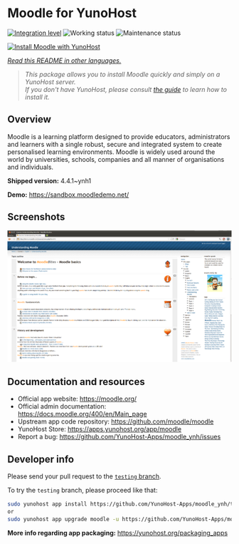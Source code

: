 <!--
N.B.: This README was automatically generated by <https://github.com/YunoHost/apps/tree/master/tools/readme_generator>
It shall NOT be edited by hand.
-->

# Moodle for YunoHost

[![Integration level](https://dash.yunohost.org/integration/moodle.svg)](https://dash.yunohost.org/appci/app/moodle) ![Working status](https://ci-apps.yunohost.org/ci/badges/moodle.status.svg) ![Maintenance status](https://ci-apps.yunohost.org/ci/badges/moodle.maintain.svg)

[![Install Moodle with YunoHost](https://install-app.yunohost.org/install-with-yunohost.svg)](https://install-app.yunohost.org/?app=moodle)

*[Read this README in other languages.](./ALL_README.md)*

> *This package allows you to install Moodle quickly and simply on a YunoHost server.*  
> *If you don't have YunoHost, please consult [the guide](https://yunohost.org/install) to learn how to install it.*

## Overview

Moodle is a learning platform designed to provide educators, administrators and learners with a single robust, secure and integrated system to create personalised learning environments. Moodle is widely used around the world by universities, schools, companies and all manner of organisations and individuals.


**Shipped version:** 4.4.1~ynh1

**Demo:** <https://sandbox.moodledemo.net/>

## Screenshots

![Screenshot of Moodle](./doc/screenshots/Moodle_2.0_on_Firefox_4.0.png)

## Documentation and resources

- Official app website: <https://moodle.org/>
- Official admin documentation: <https://docs.moodle.org/400/en/Main_page>
- Upstream app code repository: <https://github.com/moodle/moodle>
- YunoHost Store: <https://apps.yunohost.org/app/moodle>
- Report a bug: <https://github.com/YunoHost-Apps/moodle_ynh/issues>

## Developer info

Please send your pull request to the [`testing` branch](https://github.com/YunoHost-Apps/moodle_ynh/tree/testing).

To try the `testing` branch, please proceed like that:

```bash
sudo yunohost app install https://github.com/YunoHost-Apps/moodle_ynh/tree/testing --debug
or
sudo yunohost app upgrade moodle -u https://github.com/YunoHost-Apps/moodle_ynh/tree/testing --debug
```

**More info regarding app packaging:** <https://yunohost.org/packaging_apps>
